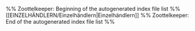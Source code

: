 %% Zoottelkeeper: Beginning of the autogenerated index file list %%
[[EINZELHÄNDLERN/Einzelhändlern|Einzelhändlern]]
%% Zoottelkeeper: End of the autogenerated index file list %%
